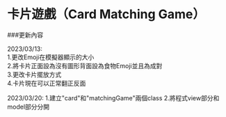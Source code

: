# 卡片遊戲（Card Matching Game）


###更新內容

2023/03/13:				
1.更改Emoji在模擬器顯示的大小  
2.將卡片正面設為沒有圖形背面設為食物Emoji並且為成對  
3.更改卡片擺放方式  
4.卡片現在可以正常翻正反面  


2023/03/20:
1.建立"card"和"matchingGame"兩個class
2.將程式view部分和model部分分開


